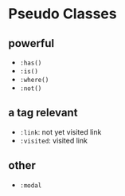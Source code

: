 # Pseudo Classes

##  powerful
* `:has()`
* `:is()`
* `:where()`
* `:not()`

##  a tag relevant
* `:link`: not yet visited link
* `:visited`: visited link

##  other
* `:modal`